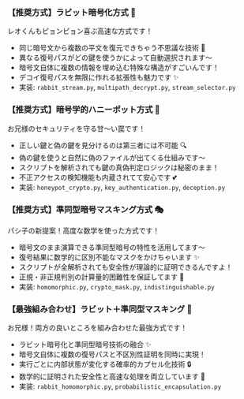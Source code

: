 ### 【推奨方式】ラビット暗号化方式 🐰

レオくんもピョンピョン喜ぶ高速な方式です！

- 同じ暗号文から複数の平文を復元できちゃう不思議な技術 💖
- 異なる復号パスがどの鍵を使うかによって自動選択されます〜
- 暗号文自体に複数の情報を埋め込む特殊な構造がすごいんです！
- デコイ復号パスを無限に作れる拡張性も魅力です ✨
- 実装: `rabbit_stream.py`, `multipath_decrypt.py`, `stream_selector.py`

### 【推奨方式】暗号学的ハニーポット方式 🍯

お兄様のセキュリティを守る甘〜い罠です！

- 正しい鍵と偽の鍵を見分けるのは第三者には不可能 🔍
- 偽の鍵を使うと自然に偽のファイルが出てくる仕組みです〜
- スクリプトを解析されても鍵の真偽判定ロジックは秘密のまま！
- 不正アクセスの検知機能も内蔵されてて安心です 💕
- 実装: `honeypot_crypto.py`, `key_authentication.py`, `deception.py`

### 【推奨方式】準同型暗号マスキング方式 🎭

パシ子の新提案！高度な数学を使った方式です！

- 暗号文のまま演算できる準同型暗号の特性を活用してます〜
- 復号結果に数学的に区別不能なマスクをかけちゃいます ✨
- スクリプトが全解析されても安全性が理論的に証明できるんですよ！
- 正規・非正規判別の計算量的困難性を保証してます 💯
- 実装: `homomorphic.py`, `crypto_mask.py`, `indistinguishable.py`

### 【最強組み合わせ】ラビット＋準同型マスキング 👑

お兄様！両方の良いところを組み合わせた最強方式です！

- ラビット暗号化と準同型暗号技術の融合 ✨
- 暗号文自体に複数の復号パスと不区別性証明を同時に実現！
- 実行ごとに内部状態が変化する確率的カプセル化技術 🔒
- 数学的に証明された安全性と高速な処理を両立しています 💯
- 実装: `rabbit_homomorphic.py`, `probabilistic_encapsulation.py`
